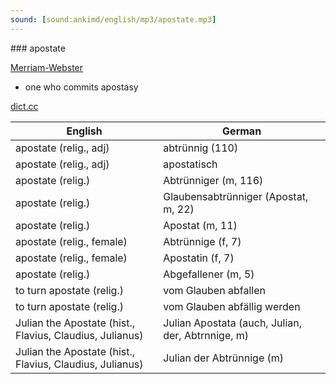 ```yaml
---
sound: [sound:ankimd/english/mp3/apostate.mp3]
---
```


\### apostate

[Merriam-Webster](https://www.merriam-webster.com/dictionary/apostate)

- one who commits apostasy

[dict.cc](https://www.dict.cc/apostate)

| English        | German       |
| -------------- | ------------ |
| apostate (relig., adj) | abtrünnig (110) |
| apostate (relig., adj) | apostatisch |
| apostate (relig.) | Abtrünniger (m, 116) |
| apostate (relig.) | Glaubensabtrünniger (Apostat, m, 22) |
| apostate (relig.) | Apostat (m, 11) |
| apostate (relig., female) | Abtrünnige (f, 7) |
| apostate (relig., female) | Apostatin (f, 7) |
| apostate (relig.) | Abgefallener (m, 5) |
| to turn apostate (relig.) | vom Glauben abfallen |
| to turn apostate (relig.) | vom Glauben abfällig werden |
| Julian the Apostate (hist., Flavius, Claudius, Julianus) | Julian Apostata (auch, Julian, der, Abtrnnige, m) |
| Julian the Apostate (hist., Flavius, Claudius, Julianus) | Julian der Abtrünnige (m) |
